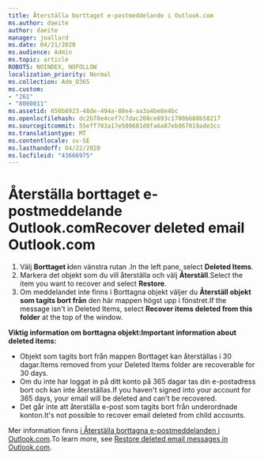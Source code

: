 ```yaml
---
title: Återställa borttaget e-postmeddelande i Outlook.com
ms.author: daeite
author: daeite
manager: joallard
ms.date: 04/21/2020
ms.audience: Admin
ms.topic: article
ROBOTS: NOINDEX, NOFOLLOW
localization_priority: Normal
ms.collection: Adm_O365
ms.custom:
- "261"
- "8000011"
ms.assetid: 650b8923-48de-494a-88e4-aa3a4be8e4bc
ms.openlocfilehash: dc2b78e4cef7c7dac208ce893c1700b680b58217
ms.sourcegitcommit: 55eff703a17e500681d8fa6a87eb067019ade3cc
ms.translationtype: MT
ms.contentlocale: sv-SE
ms.lasthandoff: 04/22/2020
ms.locfileid: "43666975"
---
```

# <a name="recover-deleted-email-outlookcom"></a><span data-ttu-id="241dd-102">Återställa borttaget e-postmeddelande Outlook.com</span><span class="sxs-lookup"><span data-stu-id="241dd-102">Recover deleted email Outlook.com</span></span>

1. <span data-ttu-id="241dd-103">Välj **Borttaget i**den vänstra rutan .</span><span class="sxs-lookup"><span data-stu-id="241dd-103">In the left pane, select **Deleted Items**.</span></span>
2. <span data-ttu-id="241dd-104">Markera det objekt som du vill återställa och välj **Återställ**.</span><span class="sxs-lookup"><span data-stu-id="241dd-104">Select the item you want to recover and select **Restore**.</span></span>
3. <span data-ttu-id="241dd-105">Om meddelandet inte finns i Borttagna objekt väljer du **Återställ objekt som tagits bort från** den här mappen högst upp i fönstret.</span><span class="sxs-lookup"><span data-stu-id="241dd-105">If the message isn't in Deleted Items, select **Recover items deleted from this folder** at the top of the window.</span></span>

 <span data-ttu-id="241dd-106">**Viktig information om borttagna objekt:**</span><span class="sxs-lookup"><span data-stu-id="241dd-106">**Important information about deleted items:**</span></span>
  
- <span data-ttu-id="241dd-107">Objekt som tagits bort från mappen Borttaget kan återställas i 30 dagar.</span><span class="sxs-lookup"><span data-stu-id="241dd-107">Items removed from your Deleted Items folder are recoverable for 30 days.</span></span>
- <span data-ttu-id="241dd-108">Om du inte har loggat in på ditt konto på 365 dagar tas din e-postadress bort och kan inte återställas.</span><span class="sxs-lookup"><span data-stu-id="241dd-108">If you haven't signed into your account for 365 days, your email will be deleted and can't be recovered.</span></span>
- <span data-ttu-id="241dd-109">Det går inte att återställa e-post som tagits bort från underordnade konton.</span><span class="sxs-lookup"><span data-stu-id="241dd-109">It's not possible to recover email deleted from child accounts.</span></span>

<span data-ttu-id="241dd-110">Mer information finns [i Återställa borttagna e-postmeddelanden i Outlook.com](https://support.office.com/article/cf06ab1b-ae0b-418c-a4d9-4e895f83ed50?wt.mc_id=Office_Outlook_com_Alchemy).</span><span class="sxs-lookup"><span data-stu-id="241dd-110">To learn more, see [Restore deleted email messages in Outlook.com](https://support.office.com/article/cf06ab1b-ae0b-418c-a4d9-4e895f83ed50?wt.mc_id=Office_Outlook_com_Alchemy).</span></span>
